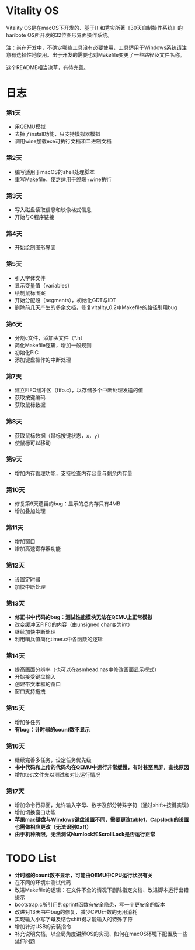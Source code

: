 # Vitality OS

Vitality OS是在macOS下开发的、基于川和秀实所著《30天自制操作系统》的haribote OS所开发的32位图形界面操作系统。

注：尚在开发中，不确定哪些工具没有必要使用，工具适用于Windows系统请注意有选择性地使用。出于开发的需要也对Makefile变更了一些路径及文件名称。

这个README相当潦草，有待完善。

# 日志

### 第1天

- 用QEMU模拟
- 去掉了install功能，只支持模拟器模拟
- 调用wine加载exe可执行文档和二进制文档

### 第2天

- 编写适用于macOS的shell处理脚本
- 重写Makefile，使之适用于终端+wine执行

### 第3天

- 写入磁盘读取信息和映像格式信息
- 开始与C程序链接

### 第4天

- 开始绘制图形界面


### 第5天

- 引入字体文件
- 显示变量值（variables）
- 绘制鼠标图案
- 开始分配段（segments），初始化GDT与IDT
- 删除前几天产生的多余文档，修复vitality_0.2中Makefile的路径引用bug

### 第6天

- 分割c文件，添加头文件（*.h）
- 简化Makefile逻辑，增加一般规则
- 初始化PIC
- 添加键盘操作的中断处理

### 第7天

- 建立FIFO缓冲区（fifo.c），以存储多个中断处理发送的值
- 获取按键编码
- 获取鼠标数据

### 第8天

- 获取鼠标数据（鼠标按键状态，x，y）
- 使鼠标可以移动

### 第9天

- 增加内存管理功能，支持检查内存容量与剩余内存量

### 第10天

- 修复第9天遗留的bug：显示的总内存只有4MB
- 增加叠加处理

### 第11天

- 增加窗口
- 增加高速寄存器功能

### 第12天

- 设置定时器
- 加快中断处理

### 第13天

- **修正书中代码的bug：测试性能模块无法在QEMU上正常模拟**
- 改变缓冲区FIFO的内容（由unsigned char变为int）
- 继续加快中断处理
- 利用哨兵值简化timer.c中各函数的逻辑

### 第14天

- 提高画面分辨率（也可以在asmhead.nas中修改画面显示模式）
- 开始接受键盘输入
- 创建带文本框的窗口
- 窗口支持拖拽

### 第15天

- 增加多任务
- **有bug：计时器的count数不显示**

### 第16天

- 继续完善多任务，设定任务优先级
- **书中代码和上传的代码均在QEMU中运行非常缓慢，有时甚至黑屏，查找原因**
- 增加test文件夹以测试和对比运行情况

### 第17天

- 增加命令行界面，允许输入字母、数字及部分特殊字符（通过shift+按键实现）
- 增加切换窗口功能
- **苹果mac键盘与Windows键盘设置不同，需要更改table1，Capslock的设置也需做相应更改（无法识别0xff）**
- **由于机种所限，无法测试Numlock和ScrollLock是否运行正常**

# TODO List

- **计时器的count数不显示，可能由QEMU中CPU运行状况有关**
- 在不同的环境中测试代码
- 改进Makefile的逻辑：在文件不全的情况下删除指定文档、改进脚本运行出错提示
- bootstrap.c所引用的sprintf函数有安全隐患，写一个更安全的版本
- 改进对13天书中bug的修复，减少CPU计数的无用消耗
- 实现输入小写字母及结合shift键才能输入的特殊字符
- 增加针对USB的安装指令
- 补充说明文档，以全局角度讲解OS的实现、如何在macOS环境下配置及一些延伸问题
